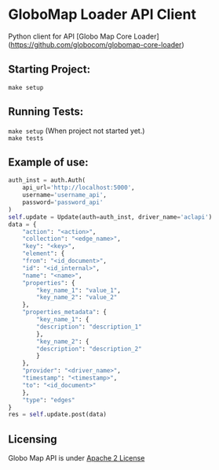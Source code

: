 # GloboMap Loader API Client

Python client for API [Globo Map Core Loader] (https://github.com/globocom/globomap-core-loader)

## Starting Project:

` make setup `

## Running Tests:

` make setup ` (When project not started yet.)<br>
` make tests `

## Example of use:
```python
auth_inst = auth.Auth(
    api_url='http://localhost:5000',
    username='username_api',
    password='password_api'
)
self.update = Update(auth=auth_inst, driver_name='aclapi')
data = {
    "action": "<action>",
    "collection": "<edge_name>",
    "key": "<key>",
    "element": {
    "from": "<id_document>",
    "id": "<id_internal>",
    "name": "<name>",
    "properties": {
        "key_name_1": "value_1",
        "key_name_2": "value_2"
    },
    "properties_metadata": {
        "key_name_1": {
        "description": "description_1"
        },
        "key_name_2": {
        "description": "description_2"
        }
    },
    "provider": "<driver_name>",
    "timestamp": "<timestamp>",
    "to": "<id_document>"
    },
    "type": "edges"
}
res = self.update.post(data)
```

## Licensing

Globo Map API is under [Apache 2 License](./LICENSE)
